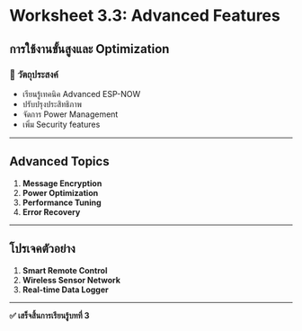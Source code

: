 # Worksheet 3.3: Advanced Features
## การใช้งานขั้นสูงและ Optimization

### 🎯 วัตถุประสงค์
- เรียนรู้เทคนิค Advanced ESP-NOW
- ปรับปรุงประสิทธิภาพ
- จัดการ Power Management
- เพิ่ม Security features

---

## Advanced Topics

1. **Message Encryption**
2. **Power Optimization**
3. **Performance Tuning**
4. **Error Recovery**

---

## โปรเจคตัวอย่าง

1. **Smart Remote Control**
2. **Wireless Sensor Network**
3. **Real-time Data Logger**

---

**✅ เสร็จสิ้นการเรียนรู้บทที่ 3**